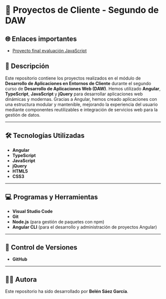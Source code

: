 # 📱 **Proyectos de Cliente - Segundo de DAW**

## 🌐 Enlaces importantes
- [Proyecto final evaluación JavaScript](https://belen.com.es/JAVASCRIPT/proyectoEvaluacion/proyecto.html)

## 🌟 Descripción

Este repositorio contiene los proyectos realizados en el módulo de **Desarrollo de Aplicaciones en Entornos de Cliente** durante el segundo curso de **Desarrollo de Aplicaciones Web (DAW)**. Hemos utilizado **Angular**, **TypeScript**, **JavaScript** y **jQuery** para desarrollar aplicaciones web dinámicas y modernas. Gracias a Angular, hemos creado aplicaciones con una estructura modular y mantenible, mejorando la experiencia del usuario mediante componentes reutilizables e integración de servicios web para la gestión de datos.

---

## 🛠️ **Tecnologías Utilizadas**

- **Angular**  
- **TypeScript**  
- **JavaScript**  
- **jQuery**  
- **HTML5**  
- **CSS3**  

---

## 💻 **Programas y Herramientas**

- **Visual Studio Code**  
- **Git**  
- **Node.js** (para gestión de paquetes con npm)  
- **Angular CLI** (para el desarrollo y administración de proyectos Angular)  

---

## 🔄 **Control de Versiones**

- **GitHub**  

---

## 👩‍💻 **Autora**

Este repositorio ha sido desarrollado por **Belén Sáez García**.
